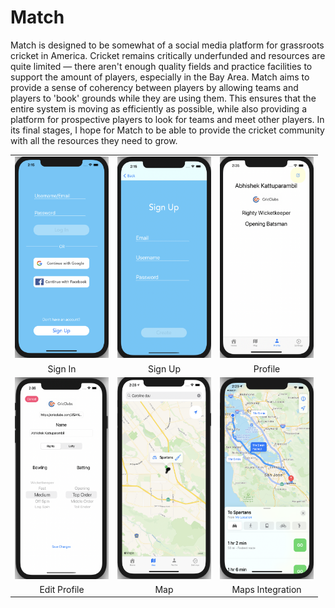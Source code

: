 # Match

Match is designed to be somewhat of a social media platform for grassroots cricket in America. Cricket remains critically underfunded and resources are quite limited — there aren't enough quality fields and practice facilities to support the amount of players, especially in the Bay Area. Match aims to provide a sense of coherency between players by allowing teams and players to 'book' grounds while they are using them. This ensures that the entire system is moving as efficiently as possible, while also providing a platform for prospective players to look for teams and meet other players. In its final stages, I hope for Match to be able to provide the cricket community with all the resources they need to grow. 

| | | |
|:-------------------------:|:-------------------------:|:-------------------------:|
| <img width="150" height = "322.668810289" alt="SignIn Page" src="images/signIn.png">| <img width="150" height = "322.668810289" alt="SignUp Page" src="images/signUp.png">| <img width="150" height = "322.668810289" alt="Profile Page" src="images/profile.png">|
|Sign In|Sign Up|Profile|
| <img width="150" height = "322.668810289" alt="Edit Profile Page" src="images/editProfile.png">| <img width="150" height = "322.668810289" alt="Map Page" src="images/pin.png">| <img width="150" height = "322.668810289" alt="Route Page" src="images/route.png">|
|Edit Profile|Map|Maps Integration|
